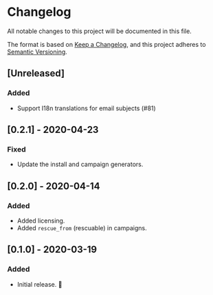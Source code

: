# Changelog
All notable changes to this project will be documented in this file.

The format is based on [Keep a Changelog](https://keepachangelog.com/en/1.0.0/),
and this project adheres to [Semantic Versioning](https://semver.org/spec/v2.0.0.html).

## [Unreleased]
### Added
- Support I18n translations for email subjects (#81)

## [0.2.1] - 2020-04-23
### Fixed
- Update the install and campaign generators.

## [0.2.0] - 2020-04-14
### Added
- Added licensing.
- Added `rescue_from` (rescuable) in campaigns.

## [0.1.0] - 2020-03-19
### Added
- Initial release. 👋
